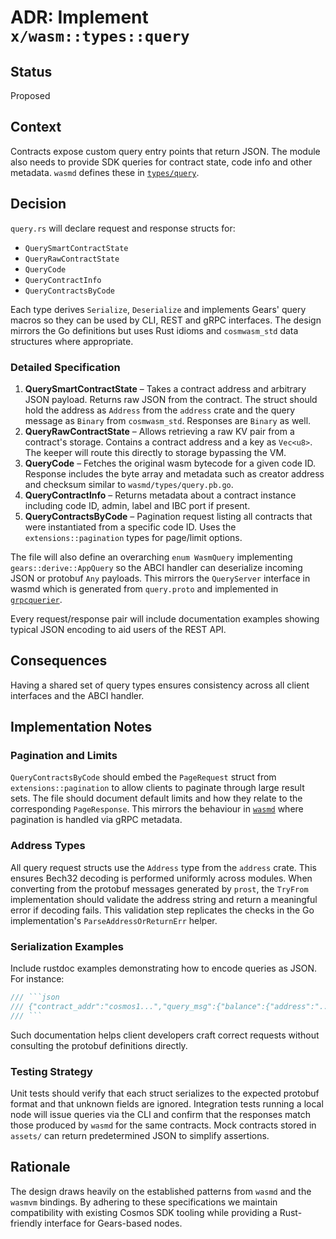 # ADR: Implement `x/wasm::types::query`

## Status
Proposed

## Context

Contracts expose custom query entry points that return JSON. The module also
needs to provide SDK queries for contract state, code info and other metadata.
`wasmd` defines these in [`types/query`](https://github.com/CosmWasm/wasmd/tree/main/x/wasm/types).

## Decision

`query.rs` will declare request and response structs for:

- `QuerySmartContractState`
- `QueryRawContractState`
- `QueryCode`
- `QueryContractInfo`
- `QueryContractsByCode`

Each type derives `Serialize`, `Deserialize` and implements Gears' query
macros so they can be used by CLI, REST and gRPC interfaces. The design mirrors
the Go definitions but uses Rust idioms and `cosmwasm_std` data structures where
appropriate.

### Detailed Specification

1. **QuerySmartContractState** – Takes a contract address and arbitrary JSON
   payload. Returns raw JSON from the contract. The struct should hold the
   address as `Address` from the `address` crate and the query message as
   `Binary` from `cosmwasm_std`. Responses are `Binary` as well.
2. **QueryRawContractState** – Allows retrieving a raw KV pair from a
   contract's storage. Contains a contract address and a key as `Vec<u8>`. The
   keeper will route this directly to storage bypassing the VM.
3. **QueryCode** – Fetches the original wasm bytecode for a given code ID.
   Response includes the byte array and metadata such as creator address and
   checksum similar to `wasmd/types/query.pb.go`.
4. **QueryContractInfo** – Returns metadata about a contract instance including
   code ID, admin, label and IBC port if present.
5. **QueryContractsByCode** – Pagination request listing all contracts that were
   instantiated from a specific code ID. Uses the `extensions::pagination` types
   for page/limit options.

The file will also define an overarching `enum WasmQuery` implementing
`gears::derive::AppQuery` so the ABCI handler can deserialize incoming JSON or
protobuf `Any` payloads. This mirrors the `QueryServer` interface in wasmd which
is generated from `query.proto` and implemented in
[`grpcquerier`](https://github.com/CosmWasm/wasmd/blob/main/x/wasm/client/grpc/grpc.go).

Every request/response pair will include documentation examples showing typical
JSON encoding to aid users of the REST API.

## Consequences

Having a shared set of query types ensures consistency across all client
interfaces and the ABCI handler.

## Implementation Notes

### Pagination and Limits

`QueryContractsByCode` should embed the `PageRequest` struct from
`extensions::pagination` to allow clients to paginate through large result sets.
The file should document default limits and how they relate to the corresponding
`PageResponse`. This mirrors the behaviour in
[`wasmd`](https://github.com/CosmWasm/wasmd/blob/main/x/wasm/keeper/grpc_query.go#L97)
where pagination is handled via gRPC metadata.

### Address Types

All query request structs use the `Address` type from the `address` crate. This
ensures Bech32 decoding is performed uniformly across modules. When converting
from the protobuf messages generated by `prost`, the `TryFrom` implementation
should validate the address string and return a meaningful error if decoding
fails. This validation step replicates the checks in the Go implementation's
`ParseAddressOrReturnErr` helper.

### Serialization Examples

Include rustdoc examples demonstrating how to encode queries as JSON. For
instance:

```rust
/// ```json
/// {"contract_addr":"cosmos1...","query_msg":{"balance":{"address":"..."}}}
/// ```
```

Such documentation helps client developers craft correct requests without
consulting the protobuf definitions directly.

### Testing Strategy

Unit tests should verify that each struct serializes to the expected protobuf
format and that unknown fields are ignored. Integration tests running a local
node will issue queries via the CLI and confirm that the responses match those
produced by `wasmd` for the same contracts. Mock contracts stored in
`assets/` can return predetermined JSON to simplify assertions.

## Rationale

The design draws heavily on the established patterns from `wasmd` and the
`wasmvm` bindings. By adhering to these specifications we maintain compatibility
with existing Cosmos SDK tooling while providing a Rust-friendly interface for
Gears-based nodes.


